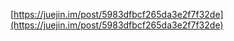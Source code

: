 [https://juejin.im/post/5983dfbcf265da3e2f7f32de](https://juejin.im/post/5983dfbcf265da3e2f7f32de)



